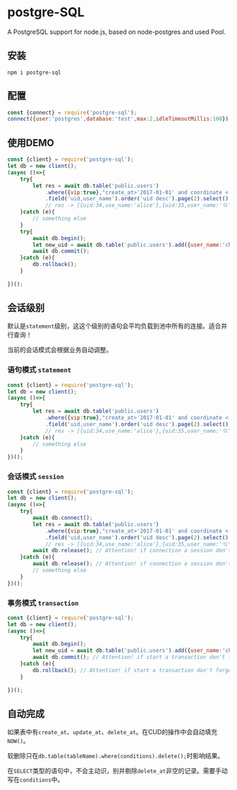 # postgre-SQL
A PostgreSQL support for node.js, based on node-postgres and used Pool.


## 安装
`npm i postgre-sql`
## 配置
```js
const {connect} = require('postgre-sql');
connect({user:'postgres',database:'test',max:2,idleTimeoutMillis:100});

```

## 使用DEMO
```js
const {client} = require('postgre-sql');
let db = new client();
(async ()=>{
    try{
        let res = await db.table('public.users')
            .where({vip:true},"create_at>'2017-01-01' and coordinate <-> point(116,39) < 1")
            .field('uid,user_name').order('uid desc').page(2).select();
            // res -> [{uid:34,use_name:'alice'},{uid:35,user_name:'💘'}...]
    }catch (e){
        // something else
    }
    try{
        await db.begin();
        let new_uid = await db.table('public.users').add({user_name:'charles'});
        await db.commit();
    }catch (e){
        db.rollback();
    }
    
})();

```

## 会话级别

默认是`statement`级别，这这个级别的语句会平均负载到池中所有的连接。适合并行查询！

当前的会话模式会根据业务自动调整。

### 语句模式 `statement`
```js
const {client} = require('postgre-sql');
let db = new client();
(async ()=>{
    try{
        let res = await db.table('public.users')
            .where({vip:true},"create_at>'2017-01-01' and coordinate <-> point(116,39) < 1")
            .field('uid,user_name').order('uid desc').page(2).select();
            // res -> [{uid:34,use_name:'alice'},{uid:35,user_name:'💘'}...]
    }catch (e){
        // something else
    }
})();
```

### 会话模式 `session`

```js
const {client} = require('postgre-sql');
let db = new client();
(async ()=>{
    try{
        await db.connect();
        let res = await db.table('public.users')
            .where({vip:true},"create_at>'2017-01-01' and coordinate <-> point(116,39) < 1")
            .field('uid,user_name').order('uid desc').page(2).select();
            // res -> [{uid:34,use_name:'alice'},{uid:35,user_name:'💘'}...]
        await db.release(); // Attention! if connection a session don't forget release it!
    }catch (e){
        await db.release(); // Attention! if connection a session don't forget release it!
        // something else
    }
})();
```

### 事务模式 `transaction`

```js
const {client} = require('postgre-sql');
let db = new client();
(async ()=>{
    try{
        await db.begin();
        let new_uid = await db.table('public.users').add({user_name:'charles'});
        await db.commit(); // Attention! if start a transaction don't forget finish it!
    }catch (e){
        db.rollback(); // Attention! if start a transaction don't forget finish it!
    }
    
})();
```

## 自动完成

如果表中有`create_at`、`update_at`、`delete_at`。在CUD的操作中会自动填充`NOW()`。

软删除只在`db.table(tableName).where(conditions).delete();`时影响结果。

在`SELECT`类型的语句中，不会主动识，别并剔除`delete_at`非空的记录。需要手动写在`conditions`中。

